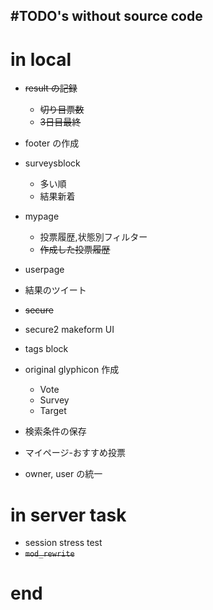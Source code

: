 #TODO's without source code
---


# in local
* ~~result の記録~~
    * ~~切り目票数~~
    * ~~3日目最終~~
* footer の作成
* surveysblock
    * 多い順
    * 結果新着
* mypage
    * 投票履歴,状態別フィルター
    * ~~作成した投票履歴~~
* userpage

* 結果のツイート

* ~~secure~~
* secure2 makeform UI

* tags block

* original glyphicon 作成
    * Vote
    * Survey
    * Target
* 検索条件の保存
* マイページ-おすすめ投票
* owner, user の統一

# in server task
* session stress test
* ~~`mod_rewrite`~~

# end

